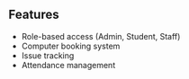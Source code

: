 ## Features
- Role-based access (Admin, Student, Staff)
- Computer booking system
- Issue tracking
- Attendance management
